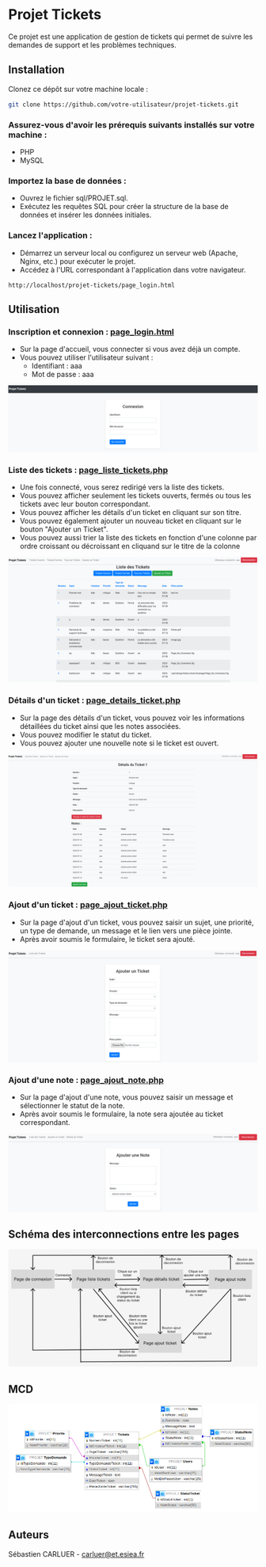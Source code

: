 # Projet Tickets
Ce projet est une application de gestion de tickets qui permet de suivre les demandes de support et les problèmes techniques.

## Installation
Clonez ce dépôt sur votre machine locale :

``` bash
git clone https://github.com/votre-utilisateur/projet-tickets.git
```
### Assurez-vous d'avoir les prérequis suivants installés sur votre machine :

* PHP 
* MySQL 

### Importez la base de données :

* Ouvrez le fichier sql/PROJET.sql.
* Exécutez les requêtes SQL pour créer la structure de la base de données et insérer les données initiales.

### Lancez l'application :

* Démarrez un serveur local ou configurez un serveur web (Apache, Nginx, etc.) pour exécuter le projet.
* Accédez à l'URL correspondant à l'application dans votre navigateur.
```
http://localhost/projet-tickets/page_login.html
```

## Utilisation
### Inscription et connexion : [page_login.html](page_login.html)

* Sur la page d'accueil, vous connecter si vous avez déjà un compte.
* Vous pouvez utiliser l'utilisateur suivant :
  * Identifiant : aaa
  * Mot de passe : aaa

![Photo screens/page_login.php](screens/page_login.png)

### Liste des tickets : [page_liste_tickets.php](page_liste_tickets.php)

* Une fois connecté, vous serez redirigé vers la liste des tickets.
* Vous pouvez afficher seulement les tickets ouverts, fermés ou tous les tickets avec leur bouton correspondant.
* Vous pouvez afficher les détails d'un ticket en cliquant sur son titre.
* Vous pouvez également ajouter un nouveau ticket en cliquant sur le bouton "Ajouter un Ticket".
* Vous pouvez aussi trier la liste des tickets en fonction d'une colonne par ordre croissant ou décroissant en cliquand sur le titre de la colonne

![Photo screens/page_liste_tickets.php](screens/page_liste_tickets.png)

### Détails d'un ticket : [page_details_ticket.php](page_details_ticket.php)

* Sur la page des détails d'un ticket, vous pouvez voir les informations détaillées du ticket ainsi que les notes associées.
* Vous pouvez modifier le statut du ticket.
* Vous pouvez ajouter une nouvelle note si le ticket est ouvert.

![Photo screens/page_details_ticket.php](screens/page_details_ticket.png)

### Ajout d'un ticket : [page_ajout_ticket.php](page_ajout_ticket.php)

* Sur la page d'ajout d'un ticket, vous pouvez saisir un sujet, une priorité, un type de demande, un message et le lien vers une pièce jointe.
* Après avoir soumis le formulaire, le ticket sera ajouté.

![Photo screens/page_ajout_ticket.php](screens/page_ajout_ticket.png)

### Ajout d'une note : [page_ajout_note.php](page_ajout_note.php)

* Sur la page d'ajout d'une note, vous pouvez saisir un message et sélectionner le statut de la note.
* Après avoir soumis le formulaire, la note sera ajoutée au ticket correspondant.

![Photo screens/page_ajout_note.php](screens/page_ajout_note.png)

## Schéma des interconnections entre les pages

![Photo schema_des_interconnections.png](schema_des_interconnections.png)

## MCD
![Photo du MCD.png](MCD.png)

## Auteurs
Sébastien CARLUER - carluer@et.esiea.fr
